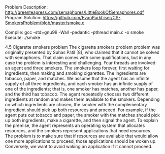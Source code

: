 Problem Description: http://greenteapress.com/semaphores/LittleBookOfSemaphores.pdf
Program Solution: https://github.com/EvanPurkhiser/CS-SmokersProblem/blob/master/smoke.c

Compile: gcc -std=gnu99 -Wall -pedantic -pthread main.c -o smoke
Execute: ./smoke



4.5 Cigarette smokers problem
The cigarette smokers problem problem was originally presented by Suhas Patil
[8], who claimed that it cannot be solved with semaphores. That claim comes
with some qualifications, but in any case the problem is interesting and challenging.
Four threads are involved: an agent and three smokers. The smokers loop
forever, first waiting for ingredients, then making and smoking cigarettes. The
ingredients are tobacco, paper, and matches.
We assume that the agent has an infinite supply of all three ingredients, and
each smoker has an infinite supply of one of the ingredients; that is, one smoker
has matches, another has paper, and the third has tobacco.
The agent repeatedly chooses two different ingredients at random and makes
them available to the smokers. Depending on which ingredients are chosen, the
smoker with the complementary ingredient should pick up both resources and
proceed.
For example, if the agent puts out tobacco and paper, the smoker with the
matches should pick up both ingredients, make a cigarette, and then signal the
agent.
To explain the premise, the agent represents an operating system that allocates
resources, and the smokers represent applications that need resources. The
problem is to make sure that if resources are available that would allow one more
applications to proceed, those applications should be woken up. Conversely, we
want to avoid waking an application if it cannot proceed.
